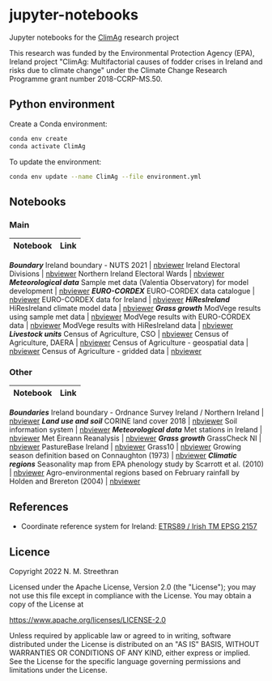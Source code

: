 # jupyter-notebooks

Jupyter notebooks for the [ClimAg](https://www.ucc.ie/en/eel/projects/climag/) research project

This research was funded by the Environmental Protection Agency (EPA), Ireland
project "ClimAg: Multifactorial causes of fodder crises in Ireland and risks
due to climate change" under the Climate Change Research Programme grant
number 2018-CCRP-MS.50.

## Python environment

Create a Conda environment:

```sh
conda env create
conda activate ClimAg
```

To update the environment:

```sh
conda env update --name ClimAg --file environment.yml
```

## Notebooks

### Main

Notebook | Link
--- | ---
***Boundary***
Ireland boundary - NUTS 2021 | [nbviewer](https://nbviewer.org/gist/nmstreethran/153a21ee6d6d68c98de2de9867cf254d/ireland_boundary_nuts.ipynb)
Ireland Electoral Divisions | [nbviewer](https://nbviewer.org/gist/nmstreethran/153a21ee6d6d68c98de2de9867cf254d/electoral_divisions.ipynb)
Northern Ireland Electoral Wards | [nbviewer](https://nbviewer.org/gist/nmstreethran/153a21ee6d6d68c98de2de9867cf254d/ni_wards.ipynb)
***Meteorological data***
Sample met data (Valentia Observatory) for model development | [nbviewer](https://nbviewer.org/gist/nmstreethran/153a21ee6d6d68c98de2de9867cf254d/sample_met_data.ipynb)
***EURO-CORDEX***
EURO-CORDEX data catalogue | [nbviewer](https://nbviewer.org/gist/nmstreethran/153a21ee6d6d68c98de2de9867cf254d/eurocordex_intake.ipynb)
EURO-CORDEX data for Ireland | [nbviewer](https://nbviewer.org/gist/nmstreethran/153a21ee6d6d68c98de2de9867cf254d/eurocordex_ie.ipynb)
***HiResIreland***
HiResIreland climate model data | [nbviewer](https://nbviewer.org/gist/nmstreethran/153a21ee6d6d68c98de2de9867cf254d/hiresireland.ipynb)
***Grass growth***
ModVege results using sample met data | [nbviewer](https://nbviewer.org/gist/nmstreethran/153a21ee6d6d68c98de2de9867cf254d/modvege_valentia.ipynb)
ModVege results with EURO-CORDEX data | [nbviewer](https://nbviewer.org/gist/nmstreethran/153a21ee6d6d68c98de2de9867cf254d/modvege_eurocordex.ipynb)
ModVege results with HiResIreland data | [nbviewer](https://nbviewer.org/gist/nmstreethran/153a21ee6d6d68c98de2de9867cf254d/modvege_hiresireland.ipynb)
***Livestock units***
Census of Agriculture, CSO | [nbviewer](https://nbviewer.org/gist/nmstreethran/153a21ee6d6d68c98de2de9867cf254d/agricultural_census_cso.ipynb)
Census of Agriculture, DAERA | [nbviewer](https://nbviewer.org/gist/nmstreethran/153a21ee6d6d68c98de2de9867cf254d/agricultural_census_daera.ipynb)
Census of Agriculture - geospatial data | [nbviewer](https://nbviewer.org/gist/nmstreethran/153a21ee6d6d68c98de2de9867cf254d/agricultural_census.ipynb)
Census of Agriculture - gridded data | [nbviewer](https://nbviewer.org/gist/nmstreethran/153a21ee6d6d68c98de2de9867cf254d/agricultural_census_gridded.ipynb)

### Other

Notebook | Link
--- | ---
***Boundaries***
Ireland boundary - Ordnance Survey Ireland / Northern Ireland | [nbviewer](https://nbviewer.org/gist/nmstreethran/153a21ee6d6d68c98de2de9867cf254d/ireland-boundary.ipynb)
***Land use and soil***
CORINE land cover 2018 | [nbviewer](https://nbviewer.org/gist/nmstreethran/153a21ee6d6d68c98de2de9867cf254d/clc-2018.ipynb)
Soil information system | [nbviewer](https://nbviewer.org/gist/nmstreethran/153a21ee6d6d68c98de2de9867cf254d/irish-soil-information-system.ipynb)
***Meteorological data***
Met stations in Ireland | [nbviewer](https://nbviewer.org/gist/nmstreethran/153a21ee6d6d68c98de2de9867cf254d/met-stations.ipynb)
Met Éireann Reanalysis | [nbviewer](https://nbviewer.org/gist/nmstreethran/153a21ee6d6d68c98de2de9867cf254d/mera-data.ipynb)
***Grass growth***
GrassCheck NI | [nbviewer](https://nbviewer.org/gist/nmstreethran/153a21ee6d6d68c98de2de9867cf254d/grasscheck.ipynb)
PastureBase Ireland | [nbviewer](https://nbviewer.org/gist/nmstreethran/153a21ee6d6d68c98de2de9867cf254d/pasturebase.ipynb)
Grass10 | [nbviewer](https://nbviewer.org/gist/nmstreethran/153a21ee6d6d68c98de2de9867cf254d/grass10.ipynb)
Growing season definition based on Connaughton (1973) | [nbviewer](https://nbviewer.org/gist/nmstreethran/153a21ee6d6d68c98de2de9867cf254d/sample-met-data.ipynb)
***Climatic regions***
Seasonality map from EPA phenology study by Scarrott et al. (2010) | [nbviewer](https://nbviewer.org/gist/nmstreethran/153a21ee6d6d68c98de2de9867cf254d/seasonality-map-epa.ipynb)
Agro-environmental regions based on February rainfall by Holden and Brereton (2004) | [nbviewer](https://nbviewer.org/gist/nmstreethran/153a21ee6d6d68c98de2de9867cf254d/agro-environmental-regions.ipynb)

## References

- Coordinate reference system for Ireland: [ETRS89 / Irish TM EPSG 2157](https://www.gov.uk/government/publications/uk-geospatial-data-standards-register/national-geospatial-data-standards-register#standards-for-coordinate-reference-systems)

## Licence

Copyright 2022 N. M. Streethran

Licensed under the Apache License, Version 2.0 (the "License");
you may not use this file except in compliance with the License.
You may obtain a copy of the License at

  <https://www.apache.org/licenses/LICENSE-2.0>

Unless required by applicable law or agreed to in writing, software
distributed under the License is distributed on an "AS IS" BASIS,
WITHOUT WARRANTIES OR CONDITIONS OF ANY KIND, either express or implied.
See the License for the specific language governing permissions and
limitations under the License.

